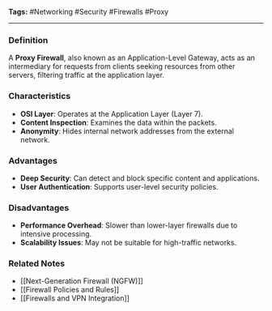 **Tags:** #Networking #Security #Firewalls #Proxy

---

### **Definition**

A **Proxy Firewall**, also known as an Application-Level Gateway, acts as an intermediary for requests from clients seeking resources from other servers, filtering traffic at the application layer.

### **Characteristics**

- **OSI Layer**: Operates at the Application Layer (Layer 7).
- **Content Inspection**: Examines the data within the packets.
- **Anonymity**: Hides internal network addresses from the external network.

### **Advantages**

- **Deep Security**: Can detect and block specific content and applications.
- **User Authentication**: Supports user-level security policies.

### **Disadvantages**

- **Performance Overhead**: Slower than lower-layer firewalls due to intensive processing.
- **Scalability Issues**: May not be suitable for high-traffic networks.

### **Related Notes**

- [[Next-Generation Firewall (NGFW)]]
- [[Firewall Policies and Rules]]
- [[Firewalls and VPN Integration]]
